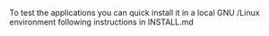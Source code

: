 To test the applications you can quick install it in a local GNU
/Linux environment following instructions in INSTALL.md